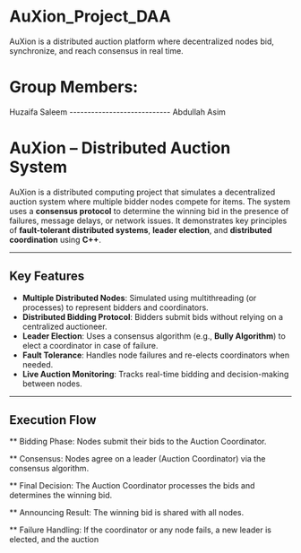 
# AuXion_Project_DAA
AuXion is a distributed auction platform where decentralized nodes bid, synchronize, and reach consensus in real time.

# Group Members:
Huzaifa Saleem   ----------------------------
Abdullah Asim  


# AuXion – Distributed Auction System

AuXion is a distributed computing project that simulates a decentralized auction system where multiple bidder nodes compete for items. The system uses a **consensus protocol** to determine the winning bid in the presence of failures, message delays, or network issues. It demonstrates key principles of **fault-tolerant distributed systems**, **leader election**, and **distributed coordination** using **C++**.

---

## Key Features

- **Multiple Distributed Nodes**: Simulated using multithreading (or processes) to represent bidders and coordinators.
- **Distributed Bidding Protocol**: Bidders submit bids without relying on a centralized auctioneer.
- **Leader Election**: Uses a consensus algorithm (e.g., **Bully Algorithm**) to elect a coordinator in case of failure.
- **Fault Tolerance**: Handles node failures and re-elects coordinators when needed.
- **Live Auction Monitoring**: Tracks real-time bidding and decision-making between nodes.

---

## Execution Flow

 ** Bidding Phase:    Nodes submit their bids to the Auction Coordinator.

 ** Consensus:          Nodes agree on a leader (Auction Coordinator) via the consensus algorithm.

 ** Final Decision:   The Auction Coordinator processes the bids and determines the winning bid.

 ** Announcing Result:      The winning bid is shared with all nodes.

 ** Failure Handling:   If the coordinator or any node fails, a new leader is elected, and the auction 

